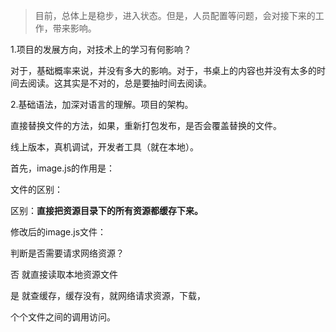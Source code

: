 > 目前，总体上是稳步，进入状态。但是，人员配置等问题，会对接下来的工作，带来影响。

1.项目的发展方向，对技术上的学习有何影响？

对于，基础概率来说，并没有多大的影响。对于，书桌上的内容也并没有太多的时间去阅读。这其实是不对的，总是要抽时间去阅读。

2.基础语法，加深对语言的理解。项目的架构。



直接替换文件的方法，如果，重新打包发布，是否会覆盖替换的文件。

线上版本，真机调试，开发者工具（就在本地）。

首先，image.js的作用是：



文件的区别：



区别：**直接把资源目录下的所有资源都缓存下来。**

修改后的image.js文件：

判断是否需要请求网络资源？

否 就直接读取本地资源文件

是 就查缓存，缓存没有，就网络请求资源，下载，



个个文件之间的调用访问。



